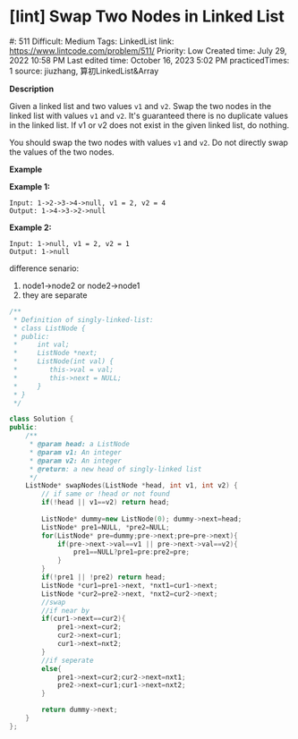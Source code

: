 # [lint] Swap Two Nodes in Linked List

#: 511
Difficult: Medium
Tags: LinkedList
link: https://www.lintcode.com/problem/511/
Priority: Low
Created time: July 29, 2022 10:58 PM
Last edited time: October 16, 2023 5:02 PM
practicedTimes: 1
source: jiuzhang, 算初LinkedList&Array

**Description**

Given a linked list and two values `v1` and `v2`. Swap the two nodes in the linked list with values `v1` and `v2`. It's guaranteed there is no duplicate values in the linked list. If v1 or v2 does not exist in the given linked list, do nothing.

You should swap the two nodes with values `v1` and `v2`. Do not directly swap the values of the two nodes.

**Example**

**Example 1:**

```
Input: 1->2->3->4->null, v1 = 2, v2 = 4
Output: 1->4->3->2->null

```

**Example 2:**

```
Input: 1->null, v1 = 2, v2 = 1
Output: 1->null

```

difference senario:

1. node1->node2 or node2->node1
2. they are separate

```cpp
/**
 * Definition of singly-linked-list:
 * class ListNode {
 * public:
 *     int val;
 *     ListNode *next;
 *     ListNode(int val) {
 *        this->val = val;
 *        this->next = NULL;
 *     }
 * }
 */

class Solution {
public:
    /**
     * @param head: a ListNode
     * @param v1: An integer
     * @param v2: An integer
     * @return: a new head of singly-linked list
     */
    ListNode* swapNodes(ListNode *head, int v1, int v2) {
        // if same or !head or not found
        if(!head || v1==v2) return head;
        
        ListNode* dummy=new ListNode(0); dummy->next=head;
        ListNode* pre1=NULL, *pre2=NULL;
        for(ListNode* pre=dummy;pre->next;pre=pre->next){
            if(pre->next->val==v1 || pre->next->val==v2){
                pre1==NULL?pre1=pre:pre2=pre;
            }
        }
        if(!pre1 || !pre2) return head;
        ListNode *cur1=pre1->next, *nxt1=cur1->next;
        ListNode *cur2=pre2->next, *nxt2=cur2->next;
        //swap
        //if near by
        if(cur1->next==cur2){
            pre1->next=cur2;
            cur2->next=cur1;
            cur1->next=nxt2;
        }
        //if seperate
        else{
            pre1->next=cur2;cur2->next=nxt1;
            pre2->next=cur1;cur1->next=nxt2;
        }

        return dummy->next;
    }
};
```